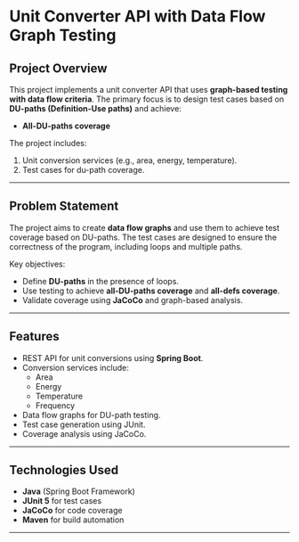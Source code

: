# **Unit Converter API with Data Flow Graph Testing**

## **Project Overview**
This project implements a unit converter API that uses **graph-based testing with data flow criteria**. The primary focus is to design test cases based on **DU-paths (Definition-Use paths)** and achieve:
- **All-DU-paths coverage**


The project includes:
1. Unit conversion services (e.g., area, energy, temperature).
2. Test cases for du-path coverage.


---

## **Problem Statement**
The project aims to create **data flow graphs** and use them to achieve test coverage based on DU-paths. The test cases are designed to ensure the correctness of the program, including loops and multiple paths. 

Key objectives:
- Define **DU-paths** in the presence of loops.
- Use testing to achieve **all-DU-paths coverage** and **all-defs coverage**.
- Validate coverage using **JaCoCo** and graph-based analysis.

---

## **Features**
- REST API for unit conversions using **Spring Boot**.
- Conversion services include:
  - Area
  - Energy
  - Temperature
  - Frequency
- Data flow graphs for DU-path testing.
- Test case generation using JUnit.
- Coverage analysis using JaCoCo.

---

## **Technologies Used**
- **Java** (Spring Boot Framework)
- **JUnit 5** for test cases
- **JaCoCo** for code coverage
- **Maven** for build automation

---
